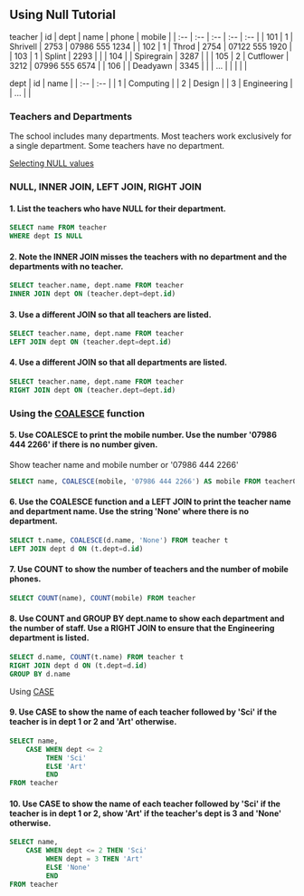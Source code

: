 ## Using Null Tutorial

teacher
| id | dept | name | phone | mobile |
| :-- | :-- | :-- | :-- | :-- |
| 101 | 1 | Shrivell | 2753 | 07986 555 1234 |
| 102 | 1 | Throd | 2754 | 07122 555 1920 |
| 103 | 1 | Splint | 2293 | |
| 104 | | Spiregrain | 3287 | |
| 105 | 2 | Cutflower | 3212 | 07996 555 6574 |
| 106 |  | Deadyawn | 3345 | |
| ... | | | | |


dept
| id | name |
| :-- | :-- |
| 1 | Computing |
| 2 | Design |
| 3 | Engineering |
| ... | |

### Teachers and Departments
The school includes many departments. Most teachers work exclusively for a single department. Some teachers have no department.

[Selecting NULL values](https://sqlzoo.net/wiki/Selecting_NULL_values.)

### NULL, INNER JOIN, LEFT JOIN, RIGHT JOIN
#### 1. List the teachers who have NULL for their department.
```SQL
SELECT name FROM teacher
WHERE dept IS NULL
```


#### 2. Note the INNER JOIN misses the teachers with no department and the departments with no teacher.
```SQL
SELECT teacher.name, dept.name FROM teacher
INNER JOIN dept ON (teacher.dept=dept.id)
```


#### 3. Use a different JOIN so that all teachers are listed.
```SQL
SELECT teacher.name, dept.name FROM teacher
LEFT JOIN dept ON (teacher.dept=dept.id)
```


#### 4. Use a different JOIN so that all departments are listed.
```SQL
SELECT teacher.name, dept.name FROM teacher
RIGHT JOIN dept ON (teacher.dept=dept.id)
```


### Using the [COALESCE](https://sqlzoo.net/wiki/COALESCE) function
#### 5. Use COALESCE to print the mobile number. Use the number '07986 444 2266' if there is no number given. 

Show teacher name and mobile number or '07986 444 2266'
```SQL
SELECT name, COALESCE(mobile, '07986 444 2266') AS mobile FROM teacher0.
```


#### 6. Use the COALESCE function and a LEFT JOIN to print the teacher name and department name. Use the string 'None' where there is no department.
```SQL
SELECT t.name, COALESCE(d.name, 'None') FROM teacher t
LEFT JOIN dept d ON (t.dept=d.id)
```


#### 7. Use COUNT to show the number of teachers and the number of mobile phones.
```SQL
SELECT COUNT(name), COUNT(mobile) FROM teacher
```


#### 8. Use COUNT and GROUP BY dept.name to show each department and the number of staff. Use a RIGHT JOIN to ensure that the Engineering department is listed.
```SQL
SELECT d.name, COUNT(t.name) FROM teacher t
RIGHT JOIN dept d ON (t.dept=d.id)
GROUP BY d.name
```


Using [CASE](https://sqlzoo.net/wiki/CASE)
#### 9. Use CASE to show the name of each teacher followed by 'Sci' if the teacher is in dept 1 or 2 and 'Art' otherwise.
```SQL
SELECT name,
    CASE WHEN dept <= 2
         THEN 'Sci'
         ELSE 'Art'
         END
FROM teacher
```


#### 10. Use CASE to show the name of each teacher followed by 'Sci' if the teacher is in dept 1 or 2, show 'Art' if the teacher's dept is 3 and 'None' otherwise.
```SQL
SELECT name,
    CASE WHEN dept <= 2 THEN 'Sci'
         WHEN dept = 3 THEN 'Art'
         ELSE 'None'
         END
FROM teacher
```